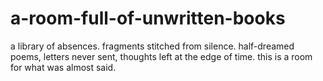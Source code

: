 # a-room-full-of-unwritten-books
a library of absences.   fragments stitched from silence.   half-dreamed poems, letters never sent, thoughts left at the edge of time.  this is a room for what was almost said.
